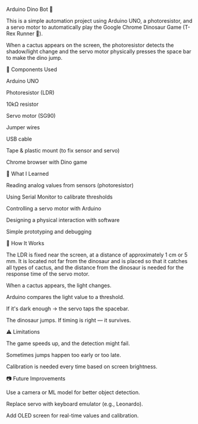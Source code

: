 Arduino Dino Bot 🦖

This is a simple automation project using Arduino UNO, 
a photoresistor, and a servo motor to automatically
play the Google Chrome Dinosaur Game (T-Rex Runner 🦕).

When a cactus appears on the screen, the photoresistor 
detects the shadow/light change and the servo motor
physically presses the space bar to make the dino jump.

🔧 Components Used

Arduino UNO

Photoresistor (LDR)

10kΩ resistor

Servo motor (SG90)

Jumper wires

USB cable

Tape & plastic mount (to fix sensor and servo)

Chrome browser with Dino game

🧠 What I Learned

Reading analog values from sensors (photoresistor)

Using Serial Monitor to calibrate thresholds

Controlling a servo motor with Arduino

Designing a physical interaction with software

Simple prototyping and debugging

📸 How It Works

The LDR is fixed near the screen, at a distance of
approximately 1 cm or 5 mm. It is located not far 
from the dinosaur and is placed so that it catches 
all types of cactus, and the distance from the 
dinosaur is needed for the response time of the 
servo motor.

When a cactus appears, the light changes.

Arduino compares the light value to a threshold.

If it's dark enough → the servo taps the spacebar.

The dinosaur jumps. If timing is right — it survives.

⚠️ Limitations

The game speeds up, and the detection might fail.

Sometimes jumps happen too early or too late.

Calibration is needed every time based on screen brightness.

📷 Future Improvements

Use a camera or ML model for better object detection.

Replace servo with keyboard emulator (e.g., Leonardo).

Add OLED screen for real-time values and calibration.
